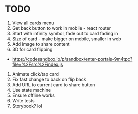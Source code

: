 # TODO

1. View all cards menu
1. Get back button to work in mobile - react router
1. Start with infinity symbol, fade out to card fading in
1. Size of card - make bigger on mobile, smaller in web
1. Add image to share content
1. 3D for card flipping
  - https://codesandbox.io/p/sandbox/enter-portals-9m4tpc?file=%2Fsrc%2Findex.js
1. Animate click/tap card
1. Fix fast change to back on flip back
1. Add URL to current card to share button
1. Use state machine
1. Ensure offline works
1. Write tests
1. Storybook? lol
